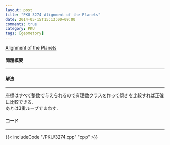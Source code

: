 ```yaml
---
layout: post
title: "PKU 3274 Alignment of the Planets"
date: 2014-05-15T15:13:00+09:00
comments: true
category: PKU
tags: [geometory]
---
```


[Alignment of the Planets](http://poj.org/problem?id=3274)

#### 問題概要

****

#### 解法

****

座標はすべて整数で与えられるので有理数クラスを作って傾きを比較すれば正確に比較できる.  
あとは3重ループでまわす.  

#### コード

****

{{< includeCode "/PKU/3274.cpp" "cpp" >}}
